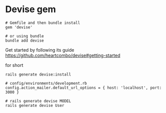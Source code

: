# Devise gem

```
# Gemfile and then bundle install
gem 'devise'

# or using bundle
bundle add devise
```

Get started by following its guide https://github.com/heartcombo/devise#getting-started

for short

```
rails generate devise:install
```

```
# config/environments/development.rb
config.action_mailer.default_url_options = { host: 'localhost', port: 3000 }
```

```
# rails generate devise MODEL
rails generate devise User
```
